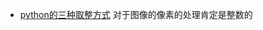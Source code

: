 

- [python的三种取整方式](https://blog.csdn.net/sinat_32547403/article/details/53375061) 对于图像的像素的处理肯定是整数的
